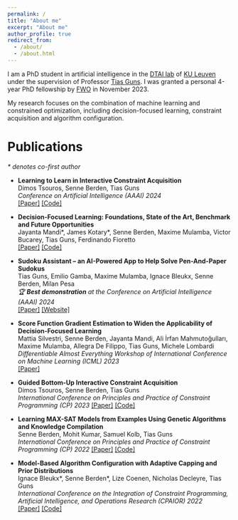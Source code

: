 ```yaml
---
permalink: /
title: "About me"
excerpt: "About me"
author_profile: true
redirect_from: 
  - /about/
  - /about.html
---
```


I am a PhD student in artificial intelligence in the [DTAI lab](https://wms.cs.kuleuven.be/dtai) of [KU Leuven](https://www.kuleuven.be/english/kuleuven/index.html) under the supervision of Professor [Tias Guns](https://people.cs.kuleuven.be/~tias.guns/). I was granted a personal 4-year PhD fellowship by [FWO](https://www.fwo.be/en/) in November 2023. 

My research focuses on the combination of machine learning and constrained optimization, including decision-focused learning, constraint acquisition and algorithm configuration.


Publications
======
*\* denotes co-first author*

- **Learning to Learn in Interactive Constraint Acquisition** \
Dimos Tsouros, Senne Berden, Tias Guns \
*Conference on Artificial Intelligence (AAAI) 2024* \
[\[Paper\]](https://arxiv.org/pdf/2312.10795.pdf) [\[Code\]](https://github.com/Dimosts/ActiveConLearn)

- **Decision-Focused Learning: Foundations, State of the Art, Benchmark and Future Opportunities** \
Jayanta Mandi\*, James Kotary\*, Senne Berden, Maxime Mulamba, Victor Bucarey, Tias Guns, Ferdinando Fioretto \
[\[Paper\]](https://arxiv.org/abs/2307.13565) [\[Code\]](https://github.com/PredOpt/predopt-benchmarks)

- **Sudoku Assistant – an AI-Powered App to Help Solve Pen-And-Paper Sudokus** \
Tias Guns, Emilio Gamba, Maxime Mulamba, Ignace Bleukx, Senne Berden, Milan Pesa \
*🏆 **Best demonstration** at the Conference on Artificial Intelligence (AAAI) 2024* \
[\[Paper\]](file:///home/ijskar/Downloads/27072-Article%20Text-31135-1-2-20230626.pdf) [\[Website\]](https://visualsudoku.cs.kuleuven.be/index.html)

- **Score Function Gradient Estimation to Widen the Applicability of Decision-Focused Learning** \
Mattia Silvestri, Senne Berden, Jayanta Mandi, Ali İrfan Mahmutoğulları, Maxime Mulamba, Allegra De Filippo, Tias Guns, Michele Lombardi \
*Differentiable Almost Everything Workshop of International Conference on Machine Learning (ICML) 2023* \
[\[Paper\]](https://openreview.net/pdf?id=ty046JUllZ)

- **Guided Bottom-Up Interactive Constraint Acquisition** \
Dimos Tsouros, Senne Berden, Tias Guns \
*International Conference on Principles and Practice of Constraint Programming (CP) 2023*
[\[Paper\]](https://drops.dagstuhl.de/storage/00lipics/lipics-vol280-cp2023/LIPIcs.CP.2023.36/LIPIcs.CP.2023.36.pdf) [\[Code\]](https://github.com/Dimosts/ActiveConLearn)

- **Learning MAX-SAT Models from Examples Using Genetic Algorithms and Knowledge Compilation** \
Senne Berden, Mohit Kumar, Samuel Kolb, Tias Guns \
*International Conference on Principles and Practice of Constraint Programming (CP) 2022*
[\[Paper\]](https://drops.dagstuhl.de/storage/00lipics/lipics-vol235-cp2022/LIPIcs.CP.2022.8/LIPIcs.CP.2022.8.pdf) [\[Code\]](https://github.com/ML-KULeuven/HASSLE-GEN)

- **Model-Based Algorithm Configuration with Adaptive Capping and Prior Distributions** \
Ignace Bleukx\*, Senne Berden\*, Lize Coenen, Nicholas Decleyre, Tias Guns \
*International Conference on the Integration of Constraint Programming, Artificial Intelligence, and Operations Research (CPAIOR) 2022* \
[\[Paper\]](https://link.springer.com/chapter/10.1007/978-3-031-08011-1_6) [\[Code\]](https://github.com/ML-KULeuven/DeCaprio)